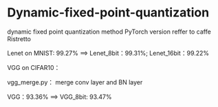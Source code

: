 # Dynamic-fixed-point-quantization
dynamic fixed point quantization method PyTorch version reffer to caffe Ristretto  

Lenet on MNIST: 99.27% ==> Lenet_8bit：99.31%; Lenet_16bit：99.22%  

VGG on CIFAR10：  

vgg_merge.py： merge conv layer and BN layer  

VGG：93.36% ==> VGG_8bit: 93.47%  
